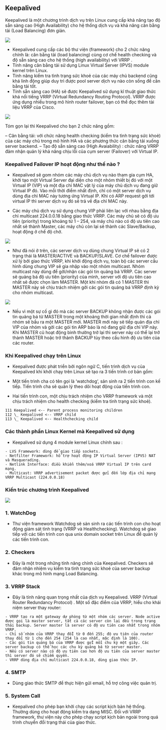## Keepalived

Keepalived là một chương trình dịch vụ trên Linux cung cấp khả năng tạo độ sẵn sàng cao (High Availability) cho hệ thống dịch vụ và khả năng cân bằng tải (Load Balancing) đơn giản.

<img src="/Note/img/keepalived-1.png">

* Keepalived cung cấp các bộ thư viện (framework) cho 2 chức năng chính là: cân bằng tải (load balancing) cùng cơ chế health checking và độ sẵn sàng cao cho hệ thống (high availability) với VRRP .
* Tính năng cân bằng tải sử dụng Linux Virtual Server (IPVS) module kernel trên Linux.
* Tính năng kiểm tra tình trạng sức khoẻ của các máy chủ backend cũng khá linh động giúp duy trì được pool server dịch vụ nào còn sống để cân bằng tải tốt.
* Tính sẵn sàng cao (HA) sẽ được Keepalived sử dụng kĩ thuật giao thức khá nổi tiếng VRRP (Virtual Redundancy Routing Protocol). VRRP được ứng dụng nhiều trong mô hình router failover, bạn có thể đọc thêm tài liệu VRRP của Cisco.

<img src="/Note/img/keepalived-2.png">

Tóm gọn lại thì Keepalived cho bạn 2 chức năng gồm:

– Cân bằng tải: với chức năng health checking (kiểm tra tình trạng sức khoẻ) của các máy chủ trong mô hình HA và các phương thức cân bằng tải xuống server backend.
– Tạo độ sẵn sàng cao (High Avaiability) : chức năng VRRP đảm nhận quản lý khả năng chịu lỗi của cụm server (Failover) với Virtual IP.

### Keepalived Failover IP hoạt động như thế nào ?

- Keepalived sẽ gom nhóm các máy chủ dịch vụ nào tham gia cụm HA, khởi tạo một Virtual Server đại diện cho một nhóm thiết bị đó với một Virtual IP (VIP) và một địa chỉ MAC vật lý của máy chủ dịch vụ đang giữ Virtual IP đó. Vào mỗi thời điểm nhất định, chỉ có một server dịch vụ dùng địa chỉ MAC này tương ứng Virtual IP. Khi có ARP request gởi tới virtual IP thì server dịch vụ đó sẽ trả về địa chỉ MAC này.

- Các máy chủ dịch vụ sử dụng chung VIP phải liên lạc với nhau bằng địa chỉ multicast 224.0.0.18 bằng giao thức VRRP. Các máy chủ sẽ có độ ưu tiên (priority) trong khoảng từ 1 – 254, và máy chủ nào có độ ưu tiên cao nhất sẽ thành Master, các máy chủ còn lại sẽ thành các Slave/Backup, hoạt động ở chế độ chờ.

<img src="/Note/img/keepalived-3.1.png">


- Như đã nói ở trên, các server dịch vụ dùng chung Virtual IP sẽ có 2 trạng thái là MASTER/ACTIVE và BACKUP/SLAVE. Cơ chế failover được xử lý bởi giao thức VRRP, khi khởi động dịch vụ, toàn bộ các server cấu hình dùng chung VIP sẽ gia nhập vào một nhóm multicast. Nhóm multicast này dùng để gởi/nhận các gói tin quảng bá VRRP. Các server sẽ quảng bá độ ưu tiên (priority) của mình, server với độ ưu tiên cao nhất sẽ được chọn làm MASTER. Một khi nhóm đã có 1 MASTER thì MASTER này sẽ chịu trách nhiệm gởi các gói tin quảng bá VRRP định kỳ cho nhóm multicast.

<img src="/Note/img/keepalived-3.2.png">

- Nếu vì một sự cố gì đó mà các server BACKUP không nhận được các gói tin quảng bá từ MASTER trong một khoảng thời gian nhất định thì cả nhóm sẽ bầu ra một MASTER mới. MASTER mới này sẽ tiếp quản địa chỉ VIP của nhóm và gởi các gói tin ARP báo là nó đang giữ địa chỉ VIP này. Khi MASTER cũ hoạt động bình thường trở lại thì server này có thể lại trở thành MASTER hoặc trở thành BACKUP tùy theo cấu hình độ ưu tiên của các router.

### Khi Keepalived chạy trên Linux

- Keepalived được phát triển bởi ngôn ngữ C, tiến trình dịch vụ của Keepalived khi khởi chạy trên Linux sẽ tạo ra 3 tiến trình cơ bản gồm:

- Một tiến trình cha có tên gọi là ‘watchdog‘, sản sinh ra 2 tiến trình con kế tiếp. Tiến trình cha sẽ quản lý theo dõi hoạt động của tiến trình con.
- Hai tiến trình con, một chịu trách nhiệm cho VRRP framework và một chịu trách nhiệm cho health checking (kiểm tra tình trạng sức khoẻ).

```
111 Keepalived <-- Parent process monitoring children
112 \_ Keepalived <-- VRRP child
113 \_ Keepalived <-- Healthchecking child
```

### Các thành phần Linux Kernel mà Keepalived sử dụng

* Keepalived sử dụng 4 module kernel Linux chính sau :
```
- LVS Framework: dùng để giao tiếp sockets.
- Netfilter Framework: hỗ trợ hoạt động IP Virtual Server (IPVS) NAT và Masquerading.
- Netlink Interface: điều khiển thêm/xoá VRRP Virtual IP trên card mạng.
- Multicast: VRRP advertisement packet được gửi đến lớp địa chỉ mạng VRRP Multicast (224.0.0.18)
```

### Kiến trúc chương trình Keepalived

<img src="/Note/img/keepalived-4.png">

### 1. WatchDog

- Thư viện framework Watchdog sẽ sản sinh ra các tiến trình con cho hoạt động giám sát tình trạng (VRRP và Healthchecking). Watchdog sẽ giao tiếp với các tiến trình con qua unix domain socket trên Linux để quản lý các tiến trình con.

### 2. Checkers

- Đây là một trong những tính năng chính của Keepalived. Checkers sẽ đảm nhận nhiệm vụ kiểm tra tình trạng sức khoẻ của server backup khác trong mô hình mạng Load Balancing.

### 3. VRRP Stack

- Đây là tính năng quan trọng nhất của dịch vụ Keepalived. VRRP (Virtual Router Redundancy Protocol) . Một số đặc điểm của VRRP, hiểu cho khái niệm server thay router:
```
- VRRP tạo ra một gateway dự phòng từ một nhóm các server. Node active được gọi là master server, tất cả các server còn lại đều trong trạng thái backup. Server master là server có độ ưu tiên cao nhất trong nhóm VRRP.
- Chỉ số nhóm của VRRP thay đổI từ 0 đến 255; độ ưu tiên của router thay đổi từ 1 cho đến 254 (254 là cao nhất, mặc định là 100).
- Các gói tin quảng bá của VRRP được gửI mỗi chu kỳ một giây. Các server backup có thể học các chu kỳ quảng bá từ server master.
- Nếu có server nào có độ ưu tiên cao hơn độ ưu tiên của server master thì server đó sẽ chiếm quyền.
- VRRP dùng địa chỉ multicast 224.0.0.18, dùng giao thức IP.
```

### 4. SMTP

- Dùng giao thức SMTP để thực hiện gửi email, hỗ trợ công việc quản trị.

### 5. System Call

- Keepalived cho phép bạn khởi chạy các script kịch bản hệ thống. Thường dùng cho hoạt động kiểm tra dạng MISC. Đối với VRRP framework, thư viện này cho phép chạy script kịch bản ngoài trong quá trình chuyển đổi trạng thái của giao thức.


